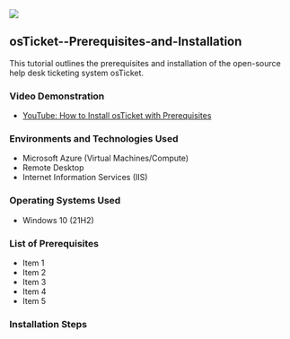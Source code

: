 <img src="https://picsvg.com/svg/edkUYX.jpg">

 <h2>osTicket--Prerequisites-and-Installation</h2>
This tutorial outlines the prerequisites and installation of the open-source help desk ticketing system osTicket.

<h3>Video Demonstration</h3>
<ul>
    <li><a href="https://www.youtube.com/watch?v=fWX1Lj-rOa0">YouTube: How to Install osTicket with Prerequisites</a></li>
</ul>

<h3>Environments and Technologies Used</h3>
<ul>
   <li>Microsoft Azure (Virtual Machines/Compute)</li>
   <li>Remote Desktop</li>
   <li>Internet Information Services (IIS)</li> 
</ul>

<h3>Operating Systems Used</h3>
<ul>
   <li>Windows 10 (21H2)</li>
</ul>

<h3>List of Prerequisites</h3>
<ul>
   <li>Item 1</li>
   <li>Item 2</li>
   <li>Item 3</li>
   <li>Item 4</li>
   <li>Item 5</li>
</ul>

<h3>Installation Steps</h3>


